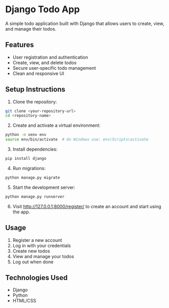 # Django Todo App

A simple todo application built with Django that allows users to create, view, and manage their todos.

## Features

- User registration and authentication
- Create, view, and delete todos
- Secure user-specific todo management
- Clean and responsive UI

## Setup Instructions

1. Clone the repository:
```bash
git clone <your-repository-url>
cd <repository-name>
```

2. Create and activate a virtual environment:
```bash
python -m venv env
source env/bin/activate  # On Windows use: env\Scripts\activate
```

3. Install dependencies:
```bash
pip install django
```

4. Run migrations:
```bash
python manage.py migrate
```

5. Start the development server:
```bash
python manage.py runserver
```

6. Visit http://127.0.0.1:8000/register/ to create an account and start using the app.

## Usage

1. Register a new account
2. Log in with your credentials
3. Create new todos
4. View and manage your todos
5. Log out when done

## Technologies Used

- Django
- Python
- HTML/CSS 